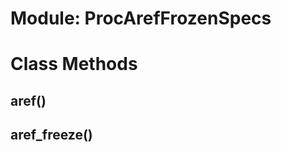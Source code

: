 # Module: ProcArefFrozenSpecs
    



# Class Methods
## aref() [](#method-c-aref)
## aref_freeze() [](#method-c-aref_freeze)

